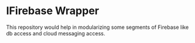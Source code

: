 # IFirebase Wrapper

This repository would help in modularizing some segments of Firebase like db access and cloud messaging access.